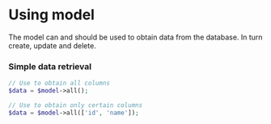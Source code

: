 # Using model

The model can and should be used to obtain data from the database.
In turn create, update and delete.

### Simple data retrieval

```php
// Use to obtain all columns
$data = $model->all();

// Use to obtain only certain columns
$data = $model->all(['id', 'name']);
```
